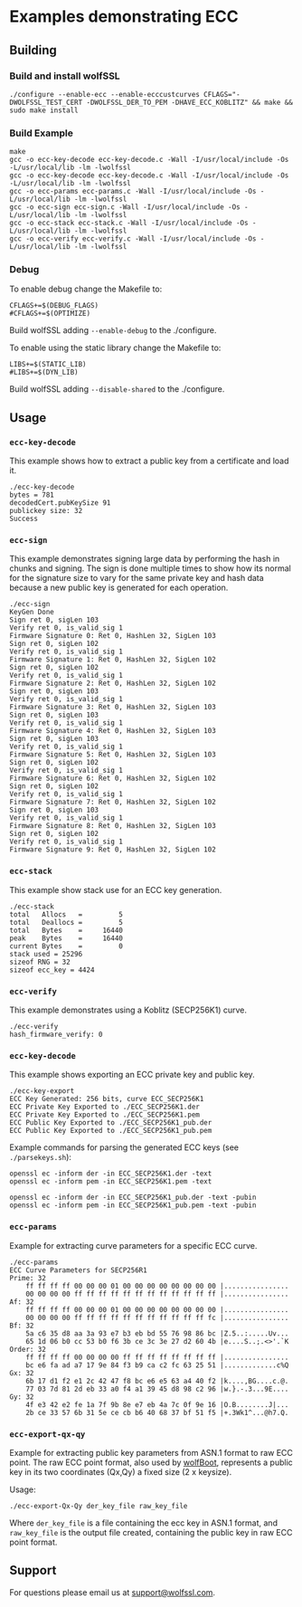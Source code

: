 # Examples demonstrating ECC

## Building

### Build and install wolfSSL

```
./configure --enable-ecc --enable-ecccustcurves CFLAGS="-DWOLFSSL_TEST_CERT -DWOLFSSL_DER_TO_PEM -DHAVE_ECC_KOBLITZ" && make && sudo make install
```

### Build Example

```
make
gcc -o ecc-key-decode ecc-key-decode.c -Wall -I/usr/local/include -Os -L/usr/local/lib -lm -lwolfssl
gcc -o ecc-key-decode ecc-key-decode.c -Wall -I/usr/local/include -Os -L/usr/local/lib -lm -lwolfssl
gcc -o ecc-params ecc-params.c -Wall -I/usr/local/include -Os -L/usr/local/lib -lm -lwolfssl
gcc -o ecc-sign ecc-sign.c -Wall -I/usr/local/include -Os -L/usr/local/lib -lm -lwolfssl
gcc -o ecc-stack ecc-stack.c -Wall -I/usr/local/include -Os -L/usr/local/lib -lm -lwolfssl
gcc -o ecc-verify ecc-verify.c -Wall -I/usr/local/include -Os -L/usr/local/lib -lm -lwolfssl
```

### Debug

To enable debug change the Makefile to:

```
CFLAGS+=$(DEBUG_FLAGS)
#CFLAGS+=$(OPTIMIZE)
```

Build wolfSSL adding `--enable-debug` to the ./configure.

To enable using the static library change the Makefile to:

```
LIBS+=$(STATIC_LIB)
#LIBS+=$(DYN_LIB)
```

Build wolfSSL adding `--disable-shared` to the ./configure.


## Usage

### `ecc-key-decode`

This example shows how to extract a public key from a certificate and load it.

```
./ecc-key-decode
bytes = 781
decodedCert.pubKeySize 91
publickey size: 32
Success
```

### `ecc-sign`

This example demonstrates signing large data by performing the hash in chunks and signing. The sign is done multiple times to show how its normal for the signature size to vary for the same private key and hash data because a new public key is generated for each operation.

```
./ecc-sign
KeyGen Done
Sign ret 0, sigLen 103
Verify ret 0, is_valid_sig 1
Firmware Signature 0: Ret 0, HashLen 32, SigLen 103
Sign ret 0, sigLen 102
Verify ret 0, is_valid_sig 1
Firmware Signature 1: Ret 0, HashLen 32, SigLen 102
Sign ret 0, sigLen 102
Verify ret 0, is_valid_sig 1
Firmware Signature 2: Ret 0, HashLen 32, SigLen 102
Sign ret 0, sigLen 103
Verify ret 0, is_valid_sig 1
Firmware Signature 3: Ret 0, HashLen 32, SigLen 103
Sign ret 0, sigLen 103
Verify ret 0, is_valid_sig 1
Firmware Signature 4: Ret 0, HashLen 32, SigLen 103
Sign ret 0, sigLen 103
Verify ret 0, is_valid_sig 1
Firmware Signature 5: Ret 0, HashLen 32, SigLen 103
Sign ret 0, sigLen 102
Verify ret 0, is_valid_sig 1
Firmware Signature 6: Ret 0, HashLen 32, SigLen 102
Sign ret 0, sigLen 102
Verify ret 0, is_valid_sig 1
Firmware Signature 7: Ret 0, HashLen 32, SigLen 102
Sign ret 0, sigLen 103
Verify ret 0, is_valid_sig 1
Firmware Signature 8: Ret 0, HashLen 32, SigLen 103
Sign ret 0, sigLen 102
Verify ret 0, is_valid_sig 1
Firmware Signature 9: Ret 0, HashLen 32, SigLen 102
```

### `ecc-stack`

This example show stack use for an ECC key generation.

```
./ecc-stack
total   Allocs   =         5
total   Deallocs =         5
total   Bytes    =     16440
peak    Bytes    =     16440
current Bytes    =         0
stack used = 25296
sizeof RNG = 32
sizeof ecc_key = 4424
```

### `ecc-verify`

This example demonstrates using a Koblitz (SECP256K1) curve.

```
./ecc-verify
hash_firmware_verify: 0
```

### `ecc-key-decode`

This example shows exporting an ECC private key and public key.

```
./ecc-key-export
ECC Key Generated: 256 bits, curve ECC_SECP256K1
ECC Private Key Exported to ./ECC_SECP256K1.der
ECC Private Key Exported to ./ECC_SECP256K1.pem
ECC Public Key Exported to ./ECC_SECP256K1_pub.der
ECC Public Key Exported to ./ECC_SECP256K1_pub.pem
```

Example commands for parsing the generated ECC keys (see `./parsekeys.sh`):

```
openssl ec -inform der -in ECC_SECP256K1.der -text
openssl ec -inform pem -in ECC_SECP256K1.pem -text

openssl ec -inform der -in ECC_SECP256K1_pub.der -text -pubin
openssl ec -inform pem -in ECC_SECP256K1_pub.pem -text -pubin
```

### `ecc-params`

Example for extracting curve parameters for a specific ECC curve.

```
./ecc-params
ECC Curve Parameters for SECP256R1
Prime: 32
	ff ff ff ff 00 00 00 01 00 00 00 00 00 00 00 00 |................
	00 00 00 00 ff ff ff ff ff ff ff ff ff ff ff ff |................
Af: 32
	ff ff ff ff 00 00 00 01 00 00 00 00 00 00 00 00 |................
	00 00 00 00 ff ff ff ff ff ff ff ff ff ff ff fc |................
Bf: 32
	5a c6 35 d8 aa 3a 93 e7 b3 eb bd 55 76 98 86 bc |Z.5..:.....Uv...
	65 1d 06 b0 cc 53 b0 f6 3b ce 3c 3e 27 d2 60 4b |e....S..;.<>'.`K
Order: 32
	ff ff ff ff 00 00 00 00 ff ff ff ff ff ff ff ff |................
	bc e6 fa ad a7 17 9e 84 f3 b9 ca c2 fc 63 25 51 |.............c%Q
Gx: 32
	6b 17 d1 f2 e1 2c 42 47 f8 bc e6 e5 63 a4 40 f2 |k....,BG....c.@.
	77 03 7d 81 2d eb 33 a0 f4 a1 39 45 d8 98 c2 96 |w.}.-.3...9E....
Gy: 32
	4f e3 42 e2 fe 1a 7f 9b 8e e7 eb 4a 7c 0f 9e 16 |O.B........J|...
	2b ce 33 57 6b 31 5e ce cb b6 40 68 37 bf 51 f5 |+.3Wk1^...@h7.Q.
```

### `ecc-export-qx-qy`

Example for extracting public key parameters from ASN.1 format to raw ECC point.
The raw ECC point format, also used by [wolfBoot](https://github.com/wolfSSL/wolfBoot), represents a public key in its two
coordinates (Qx,Qy) a fixed size (2 x keysize).

Usage:

`./ecc-export-Qx-Qy der_key_file raw_key_file`

Where `der_key_file` is a file containing the ecc key in ASN.1 format, and `raw_key_file` is the output file created, containing the public key in raw ECC point format.

## Support

For questions please email us at support@wolfssl.com.
